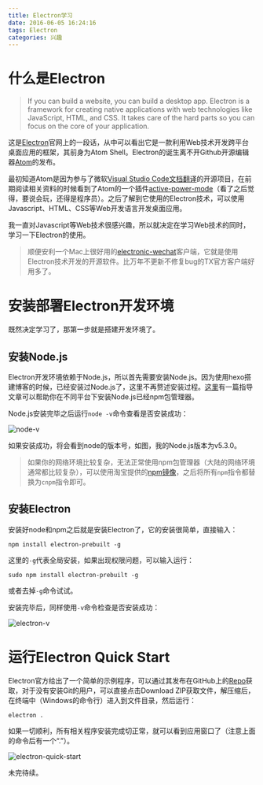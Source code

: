 ```yaml
---
title: Electron学习
date: 2016-06-05 16:24:16
tags: Electron
categories: 兴趣
---
```



# 什么是Electron

> If you can build a website, you can build a desktop app. Electron is a framework for creating native applications with web technologies like JavaScript, HTML, and CSS. It takes care of the hard parts so you can focus on the core of your application.

这是[Electron](http://electron.atom.io/)官网上的一段话，从中可以看出它是一款利用Web技术开发跨平台桌面应用的框架，其前身为Atom Shell。Electron的诞生离不开Github开源编辑器[Atom](https://atom.io/)的发布。

最初知道Atom是因为参与了微软[Visual Studio Code文档翻译](https://github.com/jeasonstudio/CN-VScode-Docs)的开源项目，在前期阅读相关资料的时候看到了Atom的一个插件[active-power-mode](https://github.com/JJack27/activate-power-mode)（看了之后觉得，要说会玩，还得是程序员）。之后了解到它使用的Electron技术，可以使用Javascript、HTML、CSS等Web开发语言开发桌面应用。

我一直对Javascript等Web技术很感兴趣，所以就决定在学习Web技术的同时，学习一下Electron的使用。

> 顺便安利一个Mac上很好用的[electronic-wechat](https://github.com/geeeeeeeeek/electronic-wechat)客户端，它就是使用Electron技术开发的开源软件。比万年不更新不修复bug的TX官方客户端好用多了。


# 安装部署Electron开发环境

既然决定学习了，那第一步就是搭建开发环境了。


## 安装Node.js

Electron开发环境依赖于Node.js，所以首先需要安装Node.js。因为使用hexo搭建博客的时候，已经安装过Node.js了，这里不再赘述安装过程。[这里](https://docs.npmjs.com/getting-started/installing-node)有一篇指导文章可以帮助你在不同平台下安装Node.js已经npm包管理器。

Node.js安装完毕之后运行`node -v`命令查看是否安装成功：

![node-v](http://7xnh8y.com1.z0.glb.clouddn.com/node-v.png)

如果安装成功，将会看到node的版本号，如图，我的Node.js版本为v5.3.0。

> 如果你的网络环境比较复杂，无法正常使用npm包管理器（大陆的网络环境通常都比较复杂），可以使用淘宝提供的[npm镜像](http://npm.taobao.org/)，之后将所有`npm`指令都替换为`cnpm`指令即可。


## 安装Electron

安装好node和npm之后就是安装Electron了，它的安装很简单，直接输入：

```shell
npm install electron-prebuilt -g
```

这里的`-g`代表全局安装，如果出现权限问题，可以输入运行：

```shell
sudo npm install electron-prebuilt -g
```

或者去掉`-g`命令试试。



安装完毕后，同样使用`-v`命令检查是否安装成功：

![electron-v](http://7xnh8y.com1.z0.glb.clouddn.com/electron-v.png)


# 运行Electron Quick Start

Electron官方给出了一个简单的示例程序，可以通过其发布在GitHub上的[Repo](https://github.com/atom/electron-quick-start)获取，对于没有安装Git的用户，可以直接点击Download ZIP获取文件，解压缩后，在终端中（Windows的命令行）进入到文件目录，然后运行：

```shell
electron .
```

如果一切顺利，所有相关程序安装完成切正常，就可以看到应用窗口了（注意上面的命令后有一个“.”）。

![electron-quick-start](http://7xnh8y.com1.z0.glb.clouddn.com/electron-quick-start.jpg)

未完待续。